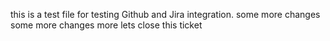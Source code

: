 this is a test file for testing Github and Jira integration.
some more changes
some more changes
more
lets close this ticket


